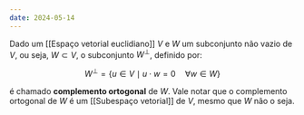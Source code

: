 ```yaml
---
date: 2024-05-14
---
```


Dado um [[Espaço vetorial euclidiano]] $V$ e $W$ um subconjunto não vazio de $V$, ou seja, $W \subset V$, o subconjunto $W^{\perp}$, definido por:

$$W^{\perp} = \{u \in V \mid u \cdot w = 0 \quad \forall w \in W\}$$

é chamado **complemento ortogonal** de $W$. Vale notar que o complemento ortogonal de $W$ é um [[Subespaço vetorial]] de $V$, mesmo que $W$ não o seja.